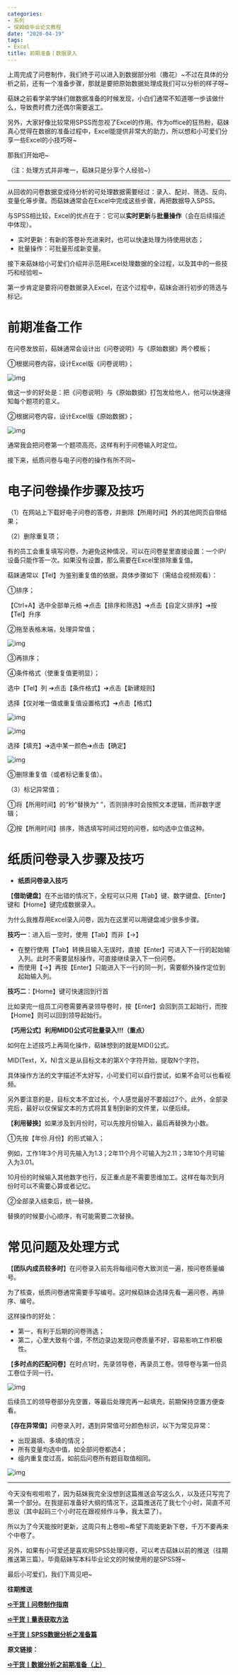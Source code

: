 ```yaml
---
categories:
- 系列
- 保姆级毕业论文教程
date: "2020-04-19"
tags:
- Excel
title: 前期准备丨数据录入
---
```

上周完成了问卷制作，我们终于可以进入到数据部分啦（撒花）~不过在具体的分析之前，还有一个准备步骤，那就是要把原始数据处理成我们可以分析的样子呀~

<!--more-->

萜妹之前看学弟学妹们做数据准备的时候发现，小白们通常不知道哪一步该做什么，导致费时费力还偶尔需要返工。

另外，大家好像比较常用SPSS而忽视了Excel的作用。作为office的狂热粉，萜妹真心觉得在数据的准备过程中，Excel能提供非常大的助力，所以想和小可爱们分享一些Excel的小技巧呀~

那我们开始吧~

（注：处理方式并非唯一，萜妹只是分享个人经验~）

---

从回收的问卷数据变成待分析的可处理数据需要经过：录入、配对、筛选、反向、变量化等步骤。而萜妹通常会在Excel中完成这些步骤，再把数据导入SPSS。

与SPSS相比较，Excel的优点在于：它可以**实时更新**与**批量操作**（会在后续描述中体现）。

- 实时更新：有新的答卷补充进来时，也可以快速处理为待使用状态；
- 批量操作：可批量形成新变量。

接下来萜妹给小可爱们介绍并示范用Excel处理数据的全过程，以及其中的一些技巧和经验啦~

第一步肯定是要将问卷数据录入Excel，在这个过程中，萜妹会进行初步的筛选与标记。

# **前期准备工作**

在问卷发放前，萜妹通常会设计出《问卷说明》与《原始数据》两个模板；

①根据问卷内容，设计Excel版《问卷说明》；

![img](https://tie-1315290370.cos.ap-beijing.myqcloud.com/TIE/202309112348803.png)

做这一步的好处是：把《问卷说明》与《原始数据》打包发给他人，他可以快速得知每个题项的意义。

②根据问卷内容，设计Excel版《原始数据》；

![img](https://tie-1315290370.cos.ap-beijing.myqcloud.com/TIE/202309112348395.png)

通常我会把问卷第一个题项高亮，这样有利于问卷输入时定位。

接下来，纸质问卷与电子问卷的操作有所不同~

# **电子问卷操作步骤及技巧**

（1）在网站上下载好电子问卷的答卷，并删除【所用时间】外的其他网页自带结果；

（2）删除重复项；

有的员工会重复填写问卷，为避免这种情况，可以在问卷星里直接设置：一个IP/设备只能作答一次。如果没有设置，那么需要在Excel里排除重复值。

萜妹通常以【Tel】为鉴别重复值的依据，具体步骤如下（需结合视频观看）：

①排序；

【Ctrl+A】选中全部单元格 ➔点击【排序和筛选】➔点击【自定义排序】➔按【Tel】升序

②拖至表格末端，处理异常值；

![img](https://tie-1315290370.cos.ap-beijing.myqcloud.com/TIE/202309112348078.png)

③再排序；

④条件格式（使重复值更明显）；

选中【Tel】列 ➔点击【条件格式】➔点击【新建规则】

选择【仅对唯一值或重复值设置格式】➔点击【格式】

![img](https://tie-1315290370.cos.ap-beijing.myqcloud.com/TIE/202309112348300.png)

![img](https://tie-1315290370.cos.ap-beijing.myqcloud.com/TIE/202309112348316.png)

选择【填充】➔选中某一颜色➔点击【确定】

![img](https://tie-1315290370.cos.ap-beijing.myqcloud.com/TIE/202309112348202.png)

⑤删除重复值（或者标记重复值）。

（3）标记异常值；

①将【所用时间】的“秒”替换为“ ”，否则排序时会按照文本逻辑，而非数字逻辑；

②按【所用时间】排序，筛选填写时间过短的问卷，如均选中立值这种。

# **纸质问卷录入步骤及技巧**

- **纸质问卷录入技巧**

【**借助键盘**】在不出错的情况下，全程可以只用【Tab】键、数字键盘、【Enter】键和【Home】键完成数据录入。

为什么我推荐用Excel录入问卷，因为在这里可以用键盘减少很多步骤。

**技巧一**：进入后一空时，使用【Tab】而非【→】

- 在整行使用【Tab】转换且输入无误时，直接【Enter】可进入下一行的起始输入列。此时不需要鼠标操作，可直接继续录入下一份问卷。
- 而使用【→】再按【Enter】只能进入下一行的同一列，需要额外操作定位到起始输入列。

**技巧二**：【Home】键可快速回到行首

比如录完一组员工问卷需要再录领导卷时，按【Enter】会回到员工起始行，而按【Home】则可以回到领导起始行。

【**巧用公式**】**利用MID()公式可批量录入!!!（重点）**

如何在上述技巧上再简化操作，萜妹想到的就是MID()公式。

MID(Text，X，N)含义是从目标文本的第X个字符开始，提取N个字符。

具体操作方法的文字描述不太好写，小可爱们可以自行尝试，如果不会可以也看视频。

另外要注意的是，目标文本不宜过长，个人感觉最好不要超过7个。此外，全部录完后，最好以仅保留文本的方式将其复制到新的文件里，以便后续。

【**利用替换**】如果涉及到月份时，可以先按月份输入，最后再替换为小数。

①先按【年份.月份】的形式输入；

例如，工作1年3个月可先输入为1.3；2年11个月个可输入为2.11；3年10个月可输入为3.01。

10月份的时候输入其他数字也行，反正重点是不需要思维加工。这样在每次到月份时可以不需要心算或者记忆。

②全部录入结束后，统一替换。

替换的时候要小心顺序，有可能需要二次替换。

# **常见问题及处理方式**

【**团队内成员较多时**】在问卷录入前先将每组问卷大致浏览一遍，按问卷质量编号。

为了核查，纸质问卷通常需要手写编号。这时候萜妹会选择先看一遍问卷，再排序、编号。

这样操作的好处：

- 第一，有利于后期的问卷筛选；
- 第二，心里大致有个谱，不然边录边发现问卷质量不好，容易影响工作积极性。

【**多时点的匹配问卷**】在时点1时，先录领导卷，再录员工卷。领导卷与第一份员工卷位于同一行。

![img](https://tie-1315290370.cos.ap-beijing.myqcloud.com/TIE/202309112348917.png)

后续员工的领导卷部分先空置，等最后处理完再一起填充，前期保持空置方便查看。

【**存在异常值**】问卷录入时，遇到异常值可分颜色标识，以下为常见异常：

- 出现漏填、多填的情况；
- 所有变量均选中值，如全部问卷都选4；
- 组内重复度过高，如前后问卷所有题目取值相同。

![img](https://tie-1315290370.cos.ap-beijing.myqcloud.com/TIE/202309112348260.png)

------

今天没有啦啦啦了，因为萜妹我完全没想到这篇推送会写这么久，以及还只写完了第一个部分。在我提前准备好大纲的情况下，这篇推送花了我七个小时，简直不可思议（其中起码三个小时花在跟视频作斗争，我太菜了）。

所以为了今天能按时更新，这周只有上卷啦~希望下周能更新下卷，千万不要再来个中卷了。

另外，如果有小可爱还是喜欢用SPSS处理问卷，可以考古萜妹以前的推送（往期推送第三篇）。毕竟萜妹写本科毕业论文的时候使用的是SPSS呀~

最后小可爱们，我们下周见吧~

**往期推送**

**[➪干货丨问卷制作指南](https://mp.weixin.qq.com/s?__biz=MzIwMDk1OTM2OQ==&mid=2247485108&idx=1&sn=7e04d3474a194936980487a25c6598c7&chksm=96f47252a183fb447f065a6339f1995428673894c9a8fb2becf0da30f7fc6e7044342f050ee7&token=639017431&lang=zh_CN&scene=21#wechat_redirect)**

**[➪干货丨量表获取方法](https://mp.weixin.qq.com/s?__biz=MzIwMDk1OTM2OQ==&mid=2247485097&idx=1&sn=7904549c62a38bfe5a4bb8530039b6a7&chksm=96f4724fa183fb59b78f48f3a2b0559c0e5c2eef6af582f748c3d2d9f5f09d023a6474ff9769&token=639017431&lang=zh_CN&scene=21#wechat_redirect)**

**[➪干货丨SPSS数据分析之准备篇](https://mp.weixin.qq.com/s?__biz=MzIwMDk1OTM2OQ==&mid=2247484180&idx=1&sn=f615febc11d8a16076d125271fb8f638&chksm=96f477f2a183fee4cd72ae6e2a766ca2c8aa6e87d147ae1139d5c4db9d87227faa8a0bc64699&token=639017431&lang=zh_CN&scene=21#wechat_redirect)**

**原文链接：**

**[➪干货丨数据分析之前期准备（上）](https://mp.weixin.qq.com/s?__biz=MzIwMDk1OTM2OQ==&mid=2247485122&idx=1&sn=a927ea3d37f412364440d022f344b93b&chksm=96f47224a183fb32510a86e3dcb4ddc80949db986543ed44a284b66502b8d2eed555940e3e8e&scene=21#wechat_redirect)**